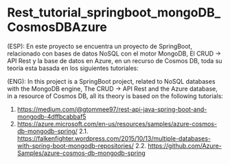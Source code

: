 # Rest_tutorial_springboot_mongoDB_CosmosDBAzure

(ESP): En este proyecto se encuentra un proyecto de SpringBoot, relacionado con bases de datos NoSQL con el motor MongoDB, El CRUD -> API Rest y la base de datos en Azure, en un recurso de Cosmos DB, toda su teoría esta basada en los siguientes tutoriales:

(ENG): In this project is a SpringBoot project, related to NoSQL databases with the MongoDB engine, The CRUD -> API Rest and the Azure database, in a resource of Cosmos DB, all its theory is based on the following tutorials:



1. https://medium.com/@gtommee97/rest-api-java-spring-boot-and-mongodb-4dffbcabbaf5
2. https://azure.microsoft.com/en-us/resources/samples/azure-cosmos-db-mongodb-spring/
  2.1. https://falkenfighter.wordpress.com/2015/10/13/multiple-databases-with-spring-boot-mongodb-repositories/
  2.2. https://github.com/Azure-Samples/azure-cosmos-db-mongodb-spring
